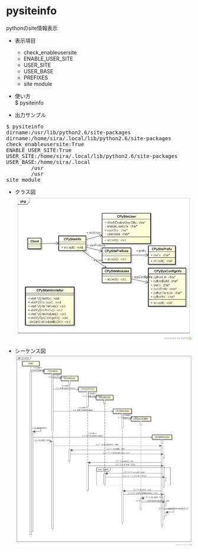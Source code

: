 pysiteinfo
==========
pythonのsite情報表示

* 表示項目
  - check_enableusersite
  - ENABLE_USER_SITE
  - USER_SITE
  - USER_BASE
  - PREFIXES
  - site module  


* 使い方  
$ pysiteinfo

* 出力サンプル  

<pre>
$ pysiteinfo
dirname:/usr/lib/python2.6/site-packages
dirname:/home/sira/.local/lib/python2.6/site-packages
check_enableusersite:True
ENABLE_USER_SITE:True
USER_SITE:/home/sira/.local/lib/python2.6/site-packages
USER_BASE:/home/sira/.local
        /usr
        /usr
site module
</pre>

* クラス図  
![pysiteinfo](images/pkgPySiteInfo.jpg)

* シーケンス図  
![pysiteinfo](images/sdPySiteInfo.jpg)
